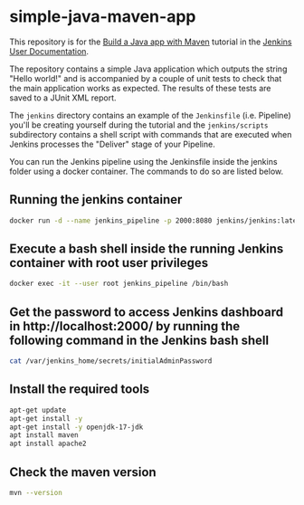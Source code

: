 # simple-java-maven-app

This repository is for the
[Build a Java app with Maven](https://jenkins.io/doc/tutorials/build-a-java-app-with-maven/)
tutorial in the [Jenkins User Documentation](https://jenkins.io/doc/).

The repository contains a simple Java application which outputs the string 
"Hello world!" and is accompanied by a couple of unit tests to check that the
main application works as expected. The results of these tests are saved to a
JUnit XML report.

The `jenkins` directory contains an example of the `Jenkinsfile` (i.e. Pipeline)
you'll be creating yourself during the tutorial and the `jenkins/scripts` subdirectory
contains a shell script with commands that are executed when Jenkins processes
the "Deliver" stage of your Pipeline.

You can run the Jenkins pipeline using the Jenkinsfile inside the jenkins folder using a docker container. The commands to do so are listed below.

## Running the jenkins container 
```bash
docker run -d --name jenkins_pipeline -p 2000:8080 jenkins/jenkins:latest
```

## Execute a bash shell inside the running Jenkins container with root user privileges
```bash
docker exec -it --user root jenkins_pipeline /bin/bash
```

## Get the password to access Jenkins dashboard in http://localhost:2000/ by running the following command in the Jenkins bash shell
```bash
cat /var/jenkins_home/secrets/initialAdminPassword
```

## Install the required tools
```bash 
apt-get update
apt-get install -y
apt-get install -y openjdk-17-jdk
apt install maven
apt install apache2
```
## Check the maven version
```bash
mvn --version
```


